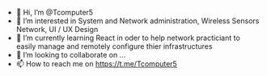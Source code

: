 - 👋 Hi, I’m @Tcomputer5
- 👀 I’m interested in System and Network administration, Wireless Sensors Network, UI / UX Design 
- 🌱 I’m currently learning React in oder to help network practiciant to easily manage and remotely configure thier infrastructures 
- 💞️ I’m looking to collaborate on ...
- 📫 How to reach me on https://t.me/Tcomputer5

<!---
Tcomputer5/Tcomputer5 is a ✨ special ✨ repository because its `README.md` (this file) appears on your GitHub profile.
You can click the Preview link to take a look at your changes.
--->
